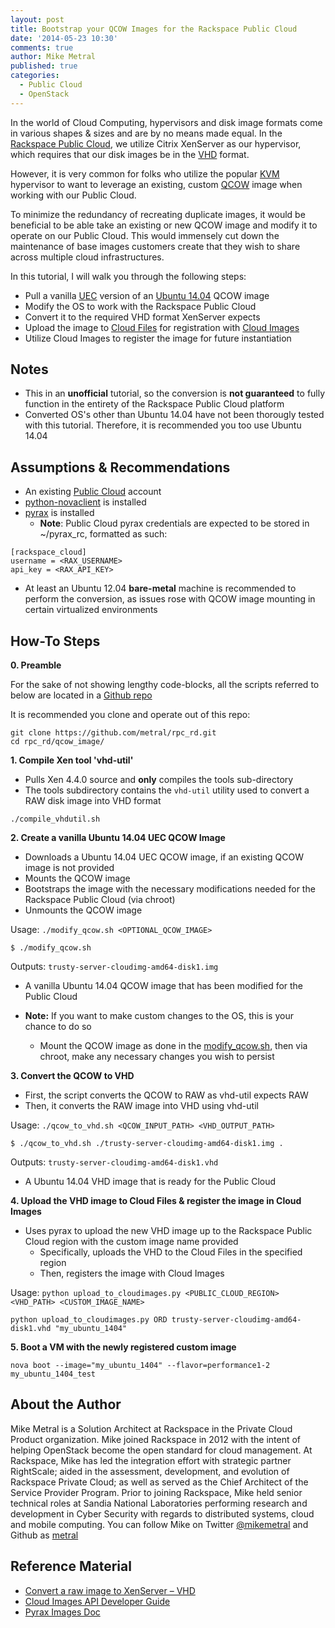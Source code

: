 ```yaml
---
layout: post
title: Bootstrap your QCOW Images for the Rackspace Public Cloud
date: '2014-05-23 10:30'
comments: true
author: Mike Metral
published: true
categories:
  - Public Cloud
  - OpenStack
---
```


In the world of Cloud Computing, hypervisors and disk image formats come in
various shapes & sizes and are by no means made equal.
In the [Rackspace Public Cloud](http://rackspace.com/cloud/servers), we utilize Citrix XenServer as our
hypervisor, which requires that our disk images be in the
[VHD](http://en.wikipedia.org/wiki/VHD_\(file_format\)) format.

<!-- more -->

However, it is very common for folks who utilize the popular
[KVM](http://en.wikipedia.org/wiki/Kernel-based_Virtual_Machine) hypervisor to
want to leverage an existing, custom [QCOW](http://en.wikipedia.org/wiki/Qcow)
image when working with our Public Cloud.

To minimize the redundancy of recreating duplicate images, it would be beneficial
to be able take an existing or new QCOW image and modify it to operate on our Public
Cloud. This would immensely cut down the maintenance of base images customers
create that they wish to share across multiple cloud infrastructures.

In this tutorial, I will walk you through the following steps:

* Pull a vanilla
[UEC](http://en.wikipedia.org/wiki/Ubuntu_Enterprise_Cloud#Cloud_computing)
version of an [Ubuntu 14.04](http://cloud-images.ubuntu.com/trusty/current/) QCOW image
* Modify the OS to work with the Rackspace Public Cloud
* Convert it to the required VHD format XenServer expects
* Upload the image to [Cloud Files](http://rackspace.com/cloud/files) for registration with [Cloud Images](http://www.rackspace.com/cloud/images/)
* Utilize Cloud Images to register the image for future instantiation

## Notes
* This in an __unofficial__ tutorial, so the conversion is __not guaranteed__ to fully function in the entirety of the Rackspace Public
  Cloud platform
* Converted OS's other than Ubuntu 14.04 have not been thorougly tested with this tutorial.
  Therefore, it is recommended you too use Ubuntu 14.04

## Assumptions & Recommendations

* An existing [Public Cloud](http://mycloud.rackspace.com) account
* [python-novaclient](http://www.rackspace.com/knowledge_center/article/installing-python-novaclient-on-linux-and-mac-os) is installed
* [pyrax](https://github.com/rackspace/pyrax) is installed
    * __Note__: Public Cloud pyrax credentials are expected to be stored in ~/pyrax_rc, formatted as such:

```
[rackspace_cloud]
username = <RAX_USERNAME>
api_key = <RAX_API_KEY>
```
* At least an Ubuntu 12.04 __bare-metal__ machine is recommended to perform the conversion, as issues rose
  with QCOW image mounting in certain virtualized environments

## How-To Steps

__0. Preamble__

For the sake of not showing lengthy code-blocks, all the scripts referred to
below are located in a [Github repo](https://github.com/metral/rpc_rd/tree/master/qcow_image)

It is recommended you clone and operate out of this repo:
```
git clone https://github.com/metral/rpc_rd.git
cd rpc_rd/qcow_image/
```

__1. Compile Xen tool 'vhd-util'__

* Pulls Xen 4.4.0 source and __only__ compiles the tools sub-directory
* The tools subdirectory contains the `vhd-util` utility used to convert a RAW disk image into VHD format

```
./compile_vhdutil.sh
```

__2. Create a vanilla Ubuntu 14.04 UEC QCOW Image__

* Downloads a Ubuntu 14.04 UEC QCOW image, if an existing QCOW image is not provided
* Mounts the QCOW image
* Bootstraps the image with the necessary modifications needed for the Rackspace Public Cloud (via chroot)
* Unmounts the QCOW image

Usage: `./modify_qcow.sh <OPTIONAL_QCOW_IMAGE>`
```
$ ./modify_qcow.sh
```

Outputs: `trusty-server-cloudimg-amd64-disk1.img`

* A vanilla Ubuntu 14.04 QCOW image that has been modified for the Public Cloud

* __Note:__ If you want to make custom changes to the OS, this is your chance to do
  so
  * Mount the QCOW image as done in the
  [modify_qcow.sh](http://git.io/-4PHGQ), then via chroot, make any necessary changes you wish to persist

__3. Convert the QCOW to VHD__

* First, the script converts the QCOW to RAW as vhd-util expects RAW
* Then, it converts the RAW image into VHD using vhd-util

Usage: `./qcow_to_vhd.sh <QCOW_INPUT_PATH> <VHD_OUTPUT_PATH>`
```
$ ./qcow_to_vhd.sh ./trusty-server-cloudimg-amd64-disk1.img .
```

Outputs: `trusty-server-cloudimg-amd64-disk1.vhd`

* A Ubuntu 14.04 VHD image that is ready for the Public Cloud

__4. Upload the VHD image to Cloud Files & register the image in Cloud Images__

* Uses pyrax to upload the new VHD image up to the Rackspace Public Cloud region with the custom image name provided
    * Specifically, uploads the VHD to the Cloud Files in the specified region
    * Then, registers the image with Cloud Images

Usage: `python upload_to_cloudimages.py <PUBLIC_CLOUD_REGION> <VHD_PATH> <CUSTOM_IMAGE_NAME>`
```
python upload_to_cloudimages.py ORD trusty-server-cloudimg-amd64-disk1.vhd "my_ubuntu_1404"
```

__5. Boot a VM with the newly registered custom image__

```
nova boot --image="my_ubuntu_1404" --flavor=performance1-2 my_ubuntu_1404_test
```

## About the Author
Mike Metral is a Solution Architect at Rackspace in the Private Cloud Product
organization. Mike joined Rackspace in 2012 with the intent of helping
OpenStack become the open standard for cloud management. At Rackspace, Mike has
led the integration effort with strategic partner RightScale; aided in the
assessment, development, and evolution of Rackspace Private Cloud; as well as
served as the Chief Architect of the Service Provider Program. Prior to joining
Rackspace, Mike held senior technical roles at Sandia National Laboratories
performing research and development in Cyber Security with regards to
distributed systems, cloud and mobile computing. You can follow Mike on Twitter
[@mikemetral](http://twitter.com/mikemetral) and Github as
[metral](http://github.com/metral)

## Reference Material
* [Convert a raw image to XenServer – VHD](http://blogs.citrix.com/2012/10/04/convert-a-raw-image-to-xenserver-vhd/)
* [Cloud Images API Developer Guide](http://docs.rackspace.com/images/api/v2/ci-devguide/content/ch_image_preface.html)
* [Pyrax Images Doc](https://github.com/rackspace/pyrax/blob/master/docs/images.md)
